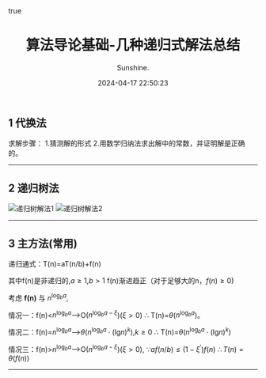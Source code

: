 ﻿---
title: 算法导论基础-几种递归式解法总结
author: Sunshine.
date: 2024-04-17 22:50:23
math: true
categories:
    - [算法]
mathjax: true
---

## 1 代换法
求解步骤：
1.猜测解的形式
2.用数学归纳法求出解中的常数，并证明解是正确的。
___
## 2 递归树法
![递归树解法1](https://img.api.aa1.cn/2024/04/18/374f5395ad83a.png)
![递归树解法2](https://img.api.aa1.cn/2024/04/18/fd3ae092aade7.png)
___
## 3 主方法(常用)
递归通式：T(n)=aT(n/b)+f(n)

其中f(n)是非递归的,$a\ge1$,$b>1$
f(n)渐进趋正（对于足够大的n，$f(n)\ge0$)

考虑 **f(n)** 与 $n^{\log_{b}{a}}$,

情况一：f(n)<$n^{\log_{b}{a}}$-->O($n^{\log_{b}{a}-\xi}$)($\xi>0$)
$\therefore$    T(n)=$\theta$($n^{\log_{b}{a}}$)。


情况二：f(n)=$n^{\log_{b}{a}}$-->$\theta$($n^{\log_{b}{a}}\cdot (\lg_{}{n})^{k}$),$k\ge0$
$\therefore$  T(n)=$\theta$($n^{\log_{b}{a}}\cdot (\lg_{}{n})^{k}$)

情况三：f(n)>$n^{\log_{b}{a}}$-->O($n^{\log_{b}{a}-\xi}$)($\xi>0$),
$\because af(n/b)\le (1-\xi ^{'} )f(n)$
$\therefore T(n)=\theta (f(n))$
___


